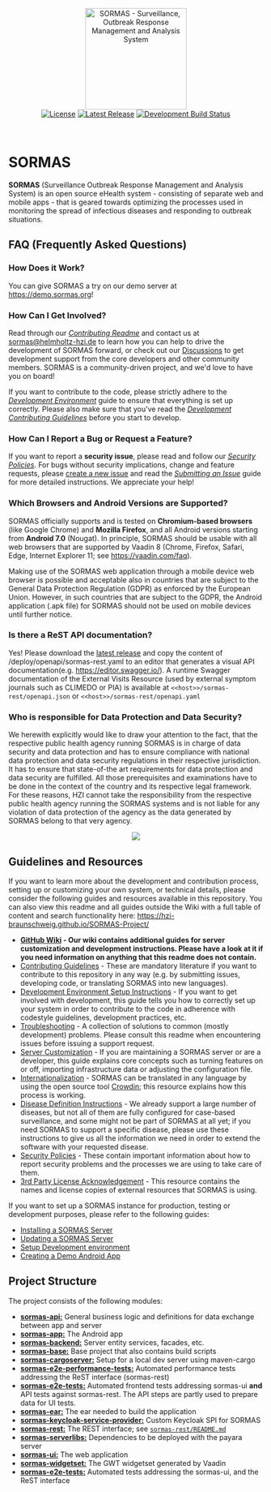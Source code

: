 <p align="center">
  <a href="https://sormas.org/">
    <img
      alt="SORMAS - Surveillance, Outbreak Response Management and Analysis System"
      src="https://raw.githubusercontent.com/hzi-braunschweig/SORMAS-Project/development/logo.png"
      height="200"
    />
  </a>
  <br/>
  <a href="https://github.com/hzi-braunschweig/SORMAS-Project/blob/development/LICENSE"><img alt="License" src="https://img.shields.io/badge/license-GPL%20v3-blue"/></a>
  <a href="https://github.com/hzi-braunschweig/SORMAS-Project/releases/latest"><img alt="Latest Release" src="https://img.shields.io/github/v/release/hzi-braunschweig/SORMAS-Project"/></a>
  <a href="https://github.com/hzi-braunschweig/SORMAS-Project/actions?query=workflow%3A%22Java+CI+with+Maven%22"><img alt="Development Build Status" src="https://github.com/hzi-braunschweig/SORMAS-Project/workflows/Java%20CI%20with%20Maven/badge.svg?branch=development"/></a>
</p>
<br/>

# SORMAS

**SORMAS** (Surveillance Outbreak Response Management and Analysis System) is an open source eHealth system - consisting of separate web and mobile apps - that is geared towards optimizing the processes used in monitoring the spread of infectious diseases and responding to outbreak situations.

## FAQ (Frequently Asked Questions)

### How Does it Work?
You can give SORMAS a try on our demo server at <https://demo.sormas.org>!

### How Can I Get Involved?
Read through our [*Contributing Readme*](docs/CONTRIBUTING.md) and contact us at sormas@helmholtz-hzi.de to learn how you can help to drive the development of SORMAS forward, or check out our [Discussions](https://github.com/hzi-braunschweig/SORMAS-Project/discussions) to get development support from the core developers and other community members. SORMAS is a community-driven project, and we'd love to have you on board!

If you want to contribute to the code, please strictly adhere to the [*Development Environment*](docs/DEVELOPMENT_ENVIRONMENT.md) guide to ensure that everything is set up correctly.
Please also make sure that you've read the [*Development Contributing Guidelines*](docs/CONTRIBUTING.md#development-contributing-guidelines) before you start to develop.

### How Can I Report a Bug or Request a Feature?
If you want to report a **security issue**, please read and follow our [*Security Policies*](docs/SECURITY.md). For bugs without security implications, change and feature requests, please [create a new issue](https://github.com/hzi-braunschweig/SORMAS-Project/issues/new/choose) and
read the [*Submitting an Issue*](docs/CONTRIBUTING.md#submitting-an-issue) guide for more detailed instructions. We appreciate your help!

### Which Browsers and Android Versions are Supported?
SORMAS officially supports and is tested on **Chromium-based browsers** (like Google Chrome) and **Mozilla Firefox**, and all Android versions starting from **Android 7.0** (Nougat). In principle, SORMAS should be usable with all web browsers that are supported by Vaadin 8 (Chrome, Firefox, Safari, Edge, Internet Explorer 11; see <https://vaadin.com/faq>).

Making use of the SORMAS web application through a mobile device web browser is possible and acceptable also in countries that are subject to the General Data Protection Regulation (GDPR) as enforced by the European Union. However, in such countries that are subject to the GDPR, the Android application (.apk file) for SORMAS should not be used on mobile devices until further notice.

### Is there a ReST API documentation?
Yes! Please download the [latest release](https://github.com/hzi-braunschweig/SORMAS-Project/releases/latest) and copy the content of /deploy/openapi/sormas-rest.yaml to an editor that generates a visual API documentation(e.g. <https://editor.swagger.io/>).
A runtime Swagger documentation of the External Visits Resource (used by external symptom journals such as CLIMEDO or PIA) is available at ``<<host>>/sormas-rest/openapi.json`` or ``<<host>>/sormas-rest/openapi.yaml``

### Who is responsible for Data Protection and Data Security?
We herewith explicitly would like to draw your attention to the fact, that the respective public health agency running SORMAS is in charge of data security and data protection and has to ensure compliance with national data protection and data security regulations in their respective jurisdiction.
It has to ensure that state-of-the art requirements for data protection and data security are fulfilled. All those prerequisites and examinations have to be done in the context of the country and its respective legal framework.
For these reasons, HZI cannot take the responsibility from the respective public health agency running the SORMAS systems and is not liable for any violation of data protection of the agency as the data generated by SORMAS belong to that very agency.

<p align="center"><img src="https://user-images.githubusercontent.com/23701005/74659600-ebb8fc00-5194-11ea-836b-a7ca9d682301.png"/></p>

## Guidelines and Resources
If you want to learn more about the development and contribution process, setting up or customizing your own system, or technical details, please consider the following guides and resources available in this repository. You can also view this readme and all guides outside the Wiki with a full table of content and search functionality here: <https://hzi-braunschweig.github.io/SORMAS-Project/>

* **[GitHub Wiki](https://github.com/hzi-braunschweig/SORMAS-Project/wiki) - Our wiki contains additional guides for server customization and development instructions. Please have a look at it if you need information on anything that this readme does not contain.**
* [Contributing Guidelines](docs/CONTRIBUTING.md) - These are mandatory literature if you want to contribute to this repository in any way (e.g. by submitting issues, developing code, or translating SORMAS into new languages).
* [Development Environment Setup Instructions](docs/DEVELOPMENT_ENVIRONMENT.md) - If you want to get involved with development, this guide tells you how to correctly set up your system in order to contribute to the code in adherence with codestyle guidelines, development practices, etc.
* [Troubleshooting](docs/TROUBLESHOOTING.md) - A collection of solutions to common (mostly development) problems. Please consult this readme when encountering issues before issuing a support request.
* [Server Customization](docs/SERVER_CUSTOMIZATION.md) - If you are maintaining a SORMAS server or are a developer, this guide explains core concepts such as turning features on or off, importing infrastructure data or adjusting the configuration file.
* [Internationalization](docs/I18N.md) - SORMAS can be translated in any language by using the open source tool [Crowdin](https://crowdin.com/project/sormas); this resource explains how this process is working.
* [Disease Definition Instructions](docs/SOP_DISEASES.md) - We already support a large number of diseases, but not all of them are fully configured for case-based surveillance, and some might not be part of SORMAS at all yet; if you need SORMAS to support a specific disease, please use these instructions to give us all the information we need in order to extend the software with your requested disease.
* [Security Policies](docs/SECURITY.md) - These contain important information about how to report security problems and the processes we are using to take care of them.
* [3rd Party License Acknowledgement](docs/3RD_PARTY_ACK.md) - This resource contains the names and license copies of external resources that SORMAS is using.

If you want to set up a SORMAS instance for production, testing or development purposes, please refer to the following guides:
* [Installing a SORMAS Server](docs/SERVER_SETUP.md)
* [Updating a SORMAS Server](docs/SERVER_UPDATE.md)
* [Setup Development environment](docs/DEVELOPMENT_ENVIRONMENT.md)
* [Creating a Demo Android App](docs/DEMO_APP.md)

## Project Structure
The project consists of the following modules:

- [**sormas-api:**](/sormas-api) General business logic and definitions for data exchange between app and server
- [**sormas-app:**](/sormas-app) The Android app
- [**sormas-backend:**](/sormas-backend) Server entity services, facades, etc.
- [**sormas-base:**](/sormas-base) Base project that also contains build scripts
- [**sormas-cargoserver:**](/sormas-cargoserver) Setup for a local dev server using maven-cargo
- [**sormas-e2e-performance-tests:**](/sormas-e2e-performance-tests) Automated performance tests addressing the ReST interface (sormas-rest)
- [**sormas-e2e-tests:**](/sormas-e2e-tests) Automated frontend tests addressing sormas-ui **and** API tests against sormas-rest. The API steps are partly used to prepare data for UI tests.
- [**sormas-ear:**](/sormas-ear) The ear needed to build the application
- [**sormas-keycloak-service-provider:**](/sormas-keycloak-service-provider) Custom Keycloak SPI for SORMAS
- [**sormas-rest:**](/sormas-rest) The REST interface; see [`sormas-rest/README.md`](sormas-rest/README.md)
- [**sormas-serverlibs:**](/sormas-serverlibs) Dependencies to be deployed with the payara server
- [**sormas-ui:**](/sormas-ui) The web application
- [**sormas-widgetset:**](/sormas-widgetset) The GWT widgetset generated by Vaadin
- [**sormas-e2e-tests:**](/sormas-e2e-tests) Automated tests addressing the sormas-ui, and the ReST interface
